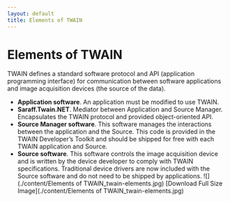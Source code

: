 ```yaml
---
layout: default
title: Elements of TWAIN
---
```

# Elements of TWAIN
TWAIN defines a standard software protocol and API (application programming interface) for communication between software applications and image acquisition devices (the source of the data).
* **Application software**. An application must be modified to use TWAIN.
* **Saraff.Twain.NET**. Mediator between Application and Source Manager. Encapsulates the TWAIN protocol and provided object-oriented API.
* **Source Manager software**. This software manages the interactions between the application and the Source. This code is provided in the TWAIN Developer’s Toolkit and should be shipped for free with each TWAIN application and Source.
* **Source software**. This software controls the image acquisition device and is written by the device developer to comply with TWAIN specifications. Traditional device drivers are now included with the Source software and do not need to be shipped by applications.
![](./content/Elements of TWAIN_twain-elements.jpg)
[Download Full Size Image](./content/Elements of TWAIN_twain-elements.jpg)

